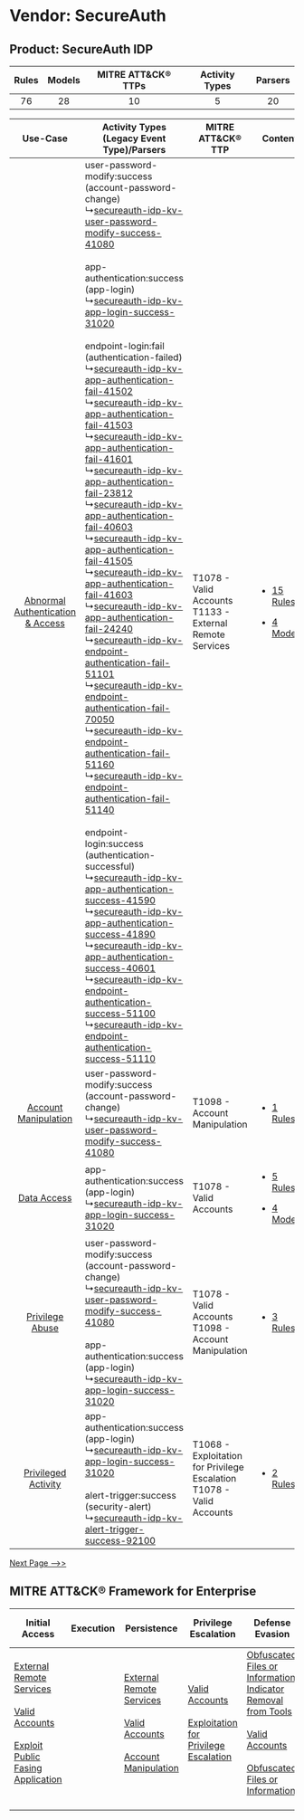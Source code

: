 Vendor: SecureAuth
==================
Product: SecureAuth IDP
-----------------------
| Rules | Models | MITRE ATT&CK® TTPs | Activity Types | Parsers |
|:-----:|:------:|:------------------:|:--------------:|:-------:|
|  76   |   28   |         10         |       5        |   20    |

|    Use-Case    | Activity Types (Legacy Event Type)/Parsers    | MITRE ATT&CK® TTP    | Content    |
|:----:| ---- | ---- | ---- |
| [Abnormal Authentication & Access](../../../UseCases/uc_abnormal_authentication_&_access.md) |  user-password-modify:success (account-password-change)<br> ↳[secureauth-idp-kv-user-password-modify-success-41080](Ps/pC_secureauthidpkvuserpasswordmodifysuccess41080.md)<br><br> app-authentication:success (app-login)<br> ↳[secureauth-idp-kv-app-login-success-31020](Ps/pC_secureauthidpkvapploginsuccess31020.md)<br><br> endpoint-login:fail (authentication-failed)<br> ↳[secureauth-idp-kv-app-authentication-fail-41502](Ps/pC_secureauthidpkvappauthenticationfail41502.md)<br> ↳[secureauth-idp-kv-app-authentication-fail-41503](Ps/pC_secureauthidpkvappauthenticationfail41503.md)<br> ↳[secureauth-idp-kv-app-authentication-fail-41601](Ps/pC_secureauthidpkvappauthenticationfail41601.md)<br> ↳[secureauth-idp-kv-app-authentication-fail-23812](Ps/pC_secureauthidpkvappauthenticationfail23812.md)<br> ↳[secureauth-idp-kv-app-authentication-fail-40603](Ps/pC_secureauthidpkvappauthenticationfail40603.md)<br> ↳[secureauth-idp-kv-app-authentication-fail-41505](Ps/pC_secureauthidpkvappauthenticationfail41505.md)<br> ↳[secureauth-idp-kv-app-authentication-fail-41603](Ps/pC_secureauthidpkvappauthenticationfail41603.md)<br> ↳[secureauth-idp-kv-app-authentication-fail-24240](Ps/pC_secureauthidpkvappauthenticationfail24240.md)<br> ↳[secureauth-idp-kv-endpoint-authentication-fail-51101](Ps/pC_secureauthidpkvendpointauthenticationfail51101.md)<br> ↳[secureauth-idp-kv-endpoint-authentication-fail-70050](Ps/pC_secureauthidpkvendpointauthenticationfail70050.md)<br> ↳[secureauth-idp-kv-endpoint-authentication-fail-51160](Ps/pC_secureauthidpkvendpointauthenticationfail51160.md)<br> ↳[secureauth-idp-kv-endpoint-authentication-fail-51140](Ps/pC_secureauthidpkvendpointauthenticationfail51140.md)<br><br> endpoint-login:success (authentication-successful)<br> ↳[secureauth-idp-kv-app-authentication-success-41590](Ps/pC_secureauthidpkvappauthenticationsuccess41590.md)<br> ↳[secureauth-idp-kv-app-authentication-success-41890](Ps/pC_secureauthidpkvappauthenticationsuccess41890.md)<br> ↳[secureauth-idp-kv-app-authentication-success-40601](Ps/pC_secureauthidpkvappauthenticationsuccess40601.md)<br> ↳[secureauth-idp-kv-endpoint-authentication-success-51100](Ps/pC_secureauthidpkvendpointauthenticationsuccess51100.md)<br> ↳[secureauth-idp-kv-endpoint-authentication-success-51110](Ps/pC_secureauthidpkvendpointauthenticationsuccess51110.md)<br> | T1078 - Valid Accounts<br>T1133 - External Remote Services<br>    | [<ul><li>15 Rules</li></ul><ul><li>4 Models</li></ul>](RM/r_m_secureauth_secureauth_idp_Abnormal_Authentication_&_Access.md) |
|    [Account Manipulation](../../../UseCases/uc_account_manipulation.md)    |  user-password-modify:success (account-password-change)<br> ↳[secureauth-idp-kv-user-password-modify-success-41080](Ps/pC_secureauthidpkvuserpasswordmodifysuccess41080.md)<br>    | T1098 - Account Manipulation<br>    | [<ul><li>1 Rules</li></ul>](RM/r_m_secureauth_secureauth_idp_Account_Manipulation.md)    |
|    [Data Access](../../../UseCases/uc_data_access.md)    |  app-authentication:success (app-login)<br> ↳[secureauth-idp-kv-app-login-success-31020](Ps/pC_secureauthidpkvapploginsuccess31020.md)<br>    | T1078 - Valid Accounts<br>    | [<ul><li>5 Rules</li></ul><ul><li>4 Models</li></ul>](RM/r_m_secureauth_secureauth_idp_Data_Access.md)    |
|    [Privilege Abuse](../../../UseCases/uc_privilege_abuse.md)    |  user-password-modify:success (account-password-change)<br> ↳[secureauth-idp-kv-user-password-modify-success-41080](Ps/pC_secureauthidpkvuserpasswordmodifysuccess41080.md)<br><br> app-authentication:success (app-login)<br> ↳[secureauth-idp-kv-app-login-success-31020](Ps/pC_secureauthidpkvapploginsuccess31020.md)<br>    | T1078 - Valid Accounts<br>T1098 - Account Manipulation<br>    | [<ul><li>3 Rules</li></ul>](RM/r_m_secureauth_secureauth_idp_Privilege_Abuse.md)    |
|    [Privileged Activity](../../../UseCases/uc_privileged_activity.md)    |  app-authentication:success (app-login)<br> ↳[secureauth-idp-kv-app-login-success-31020](Ps/pC_secureauthidpkvapploginsuccess31020.md)<br><br> alert-trigger:success (security-alert)<br> ↳[secureauth-idp-kv-alert-trigger-success-92100](Ps/pC_secureauthidpkvalerttriggersuccess92100.md)<br>    | T1068 - Exploitation for Privilege Escalation<br>T1078 - Valid Accounts<br> | [<ul><li>2 Rules</li></ul>](RM/r_m_secureauth_secureauth_idp_Privileged_Activity.md)    |
[Next Page -->>](2_ds_secureauth_secureauth_idp.md)

MITRE ATT&CK® Framework for Enterprise
--------------------------------------
| Initial Access                                                                                                                                                                                                                         | Execution | Persistence                                                                                                                                                                                                               | Privilege Escalation                                                                                                                                          | Defense Evasion                                                                                                                                                                                                                                                               | Credential Access | Discovery | Lateral Movement | Collection | Command and Control                                                                                                                       | Exfiltration | Impact |
| -------------------------------------------------------------------------------------------------------------------------------------------------------------------------------------------------------------------------------------- | --------- | ------------------------------------------------------------------------------------------------------------------------------------------------------------------------------------------------------------------------- | ------------------------------------------------------------------------------------------------------------------------------------------------------------- | ----------------------------------------------------------------------------------------------------------------------------------------------------------------------------------------------------------------------------------------------------------------------------- | ----------------- | --------- | ---------------- | ---------- | ----------------------------------------------------------------------------------------------------------------------------------------- | ------------ | ------ |
| [External Remote Services](https://attack.mitre.org/techniques/T1133)<br><br>[Valid Accounts](https://attack.mitre.org/techniques/T1078)<br><br>[Exploit Public Fasing Application](https://attack.mitre.org/techniques/T1190)<br><br> |           | [External Remote Services](https://attack.mitre.org/techniques/T1133)<br><br>[Valid Accounts](https://attack.mitre.org/techniques/T1078)<br><br>[Account Manipulation](https://attack.mitre.org/techniques/T1098)<br><br> | [Valid Accounts](https://attack.mitre.org/techniques/T1078)<br><br>[Exploitation for Privilege Escalation](https://attack.mitre.org/techniques/T1068)<br><br> | [Obfuscated Files or Information: Indicator Removal from Tools](https://attack.mitre.org/techniques/T1027/005)<br><br>[Valid Accounts](https://attack.mitre.org/techniques/T1078)<br><br>[Obfuscated Files or Information](https://attack.mitre.org/techniques/T1027)<br><br> |                   |           |                  |            | [Proxy: Multi-hop Proxy](https://attack.mitre.org/techniques/T1090/003)<br><br>[Proxy](https://attack.mitre.org/techniques/T1090)<br><br> |              |        |